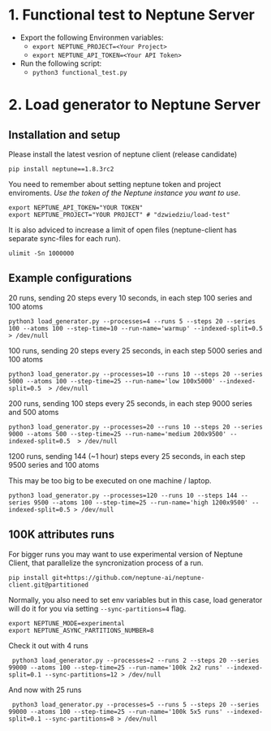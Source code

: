 # 1. Functional test to Neptune Server

- Export  the following Environmen variables:
  - ```export NEPTUNE_PROJECT=<Your Project>```
  - ```export NEPTUNE_API_TOKEN=<Your API Token>```
- Run the following script:
  - ```python3 functional_test.py```

# 2. Load generator to Neptune Server


## Installation and setup

Please install the latest vesrion of neptune client (release candidate)
```
pip install neptune==1.8.3rc2
```

You need to remember about setting neptune token and project enviroments. *Use the token of the Neptune instance you want to use*.
```
export NEPTUNE_API_TOKEN="YOUR TOKEN"
export NEPTUNE_PROJECT="YOUR PROJECT" # "dzwiedziu/load-test"
```

It is also adviced to increase a limit of open files (neptune-client has separate sync-files for each run).
```
ulimit -Sn 1000000
```


## Example configurations


20 runs, sending 20 steps every 10 seconds, in each step 100 series and 100 atoms

```
python3 load_generator.py --processes=4 --runs 5 --steps 20 --series 100 --atoms 100 --step-time=10 --run-name='warmup' --indexed-split=0.5  > /dev/null
```


100 runs, sending 20 steps every 25 seconds, in each step 5000 series and 100 atoms

```
python3 load_generator.py --processes=10 --runs 10 --steps 20 --series 5000 --atoms 100 --step-time=25 --run-name='low 100x5000' --indexed-split=0.5  > /dev/null
```

200 runs, sending 100 steps every 25 seconds, in each step 9000 series and 500 atoms

```
python3 load_generator.py --processes=20 --runs 10 --steps 20 --series 9000 --atoms 500 --step-time=25 --run-name='medium 200x9500' --indexed-split=0.5  > /dev/null
```


1200 runs, sending 144 (~1 hour) steps every 25 seconds, in each step 9500 series and 100 atoms

This may be too big to be executed on one machine / laptop.

```
python3 load_generator.py --processes=120 --runs 10 --steps 144 --series 9500 --atoms 100 --step-time=25 --run-name='high 1200x9500' --indexed-split=0.5 > /dev/null
```

## 100K attributes runs

For bigger runs you may want to use experimental version of Neptune Client, that parallelize the syncronization process of a run.
```
pip install git+https://github.com/neptune-ai/neptune-client.git@partitioned
```

Normally, you also need to set env variables but in this case, load generator will do it for you via setting `--sync-partitions=4` flag.
```
export NEPTUNE_MODE=experimental
export NEPTUNE_ASYNC_PARTITIONS_NUMBER=8
```

Check it out with 4 runs
```
 python3 load_generator.py --processes=2 --runs 2 --steps 20 --series 99000 --atoms 100 --step-time=25 --run-name='100k 2x2 runs' --indexed-split=0.1 --sync-partitions=12 > /dev/null
 ```

And now with 25 runs
```
 python3 load_generator.py --processes=5 --runs 5 --steps 20 --series 99000 --atoms 100 --step-time=25 --run-name='100k 5x5 runs' --indexed-split=0.1 --sync-partitions=8 > /dev/null
 ```
